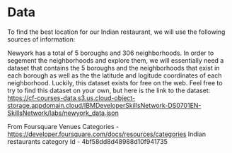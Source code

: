 
# Data
To find the best location for our Indian restaurant, we will use the following sources of information:

Newyork has a total of 5 boroughs and 306 neighborhoods. In order to segement the neighborhoods and explore them, we will essentially need a dataset that contains the 5 boroughs and the neighborhoods that exist in each borough as well as the the latitude and logitude coordinates of each neighborhood. Luckily, this dataset exists for free on the web. Feel free to try to find this dataset on your own, but here is the link to the dataset:  https://cf-courses-data.s3.us.cloud-object-storage.appdomain.cloud/IBMDeveloperSkillsNetwork-DS0701EN-SkillsNetwork/labs/newyork_data.json

From Foursquare Venues Categories - https://developer.foursquare.com/docs/resources/categories Indian restaurants category Id - 4bf58dd8d48988d10f941735
